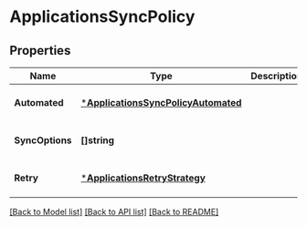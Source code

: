 # ApplicationsSyncPolicy

## Properties
Name | Type | Description | Notes
------------ | ------------- | ------------- | -------------
**Automated** | [***ApplicationsSyncPolicyAutomated**](applicationsSyncPolicyAutomated.md) |  | [optional] [default to null]
**SyncOptions** | **[]string** |  | [optional] [default to null]
**Retry** | [***ApplicationsRetryStrategy**](applicationsRetryStrategy.md) |  | [optional] [default to null]

[[Back to Model list]](../README.md#documentation-for-models) [[Back to API list]](../README.md#documentation-for-api-endpoints) [[Back to README]](../README.md)

